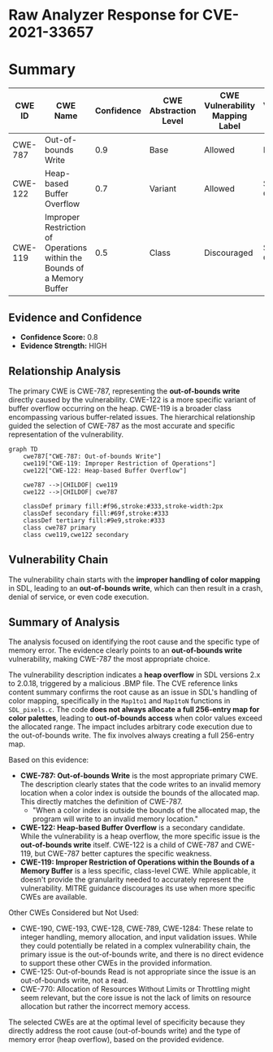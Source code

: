 # Raw Analyzer Response for CVE-2021-33657

# Summary
| CWE ID | CWE Name | Confidence | CWE Abstraction Level | CWE Vulnerability Mapping Label | CWE-Vulnerability Mapping Notes |
|---|---|---|---|---|---|
| CWE-787 | Out-of-bounds Write | 0.9 | Base | Allowed | Primary CWE |
| CWE-122 | Heap-based Buffer Overflow | 0.7 | Variant | Allowed | Secondary Candidate |
| CWE-119 | Improper Restriction of Operations within the Bounds of a Memory Buffer | 0.5 | Class | Discouraged | Secondary Candidate |

## Evidence and Confidence

*   **Confidence Score:** 0.8
*   **Evidence Strength:** HIGH

## Relationship Analysis
The primary CWE is CWE-787, representing the **out-of-bounds write** directly caused by the vulnerability. CWE-122 is a more specific variant of buffer overflow occurring on the heap. CWE-119 is a broader class encompassing various buffer-related issues. The hierarchical relationship guided the selection of CWE-787 as the most accurate and specific representation of the vulnerability.

```mermaid
graph TD
    cwe787["CWE-787: Out-of-bounds Write"]
    cwe119["CWE-119: Improper Restriction of Operations"]
    cwe122["CWE-122: Heap-based Buffer Overflow"]
    
    cwe787 -->|CHILDOF| cwe119
    cwe122 -->|CHILDOF| cwe787
    
    classDef primary fill:#f96,stroke:#333,stroke-width:2px
    classDef secondary fill:#69f,stroke:#333
    classDef tertiary fill:#9e9,stroke:#333
    class cwe787 primary
    class cwe119,cwe122 secondary
```

## Vulnerability Chain
The vulnerability chain starts with the **improper handling of color mapping** in SDL, leading to an **out-of-bounds write**, which can then result in a crash, denial of service, or even code execution.

## Summary of Analysis
The analysis focused on identifying the root cause and the specific type of memory error. The evidence clearly points to an **out-of-bounds write** vulnerability, making CWE-787 the most appropriate choice.

The vulnerability description indicates a **heap overflow** in SDL versions 2.x to 2.0.18, triggered by a malicious .BMP file. The CVE reference links content summary confirms the root cause as an issue in SDL's handling of color mapping, specifically in the `Map1to1` and `Map1toN` functions in `SDL_pixels.c`. The code **does not always allocate a full 256-entry map for color palettes**, leading to **out-of-bounds access** when color values exceed the allocated range. The impact includes arbitrary code execution due to the out-of-bounds write. The fix involves always creating a full 256-entry map.

Based on this evidence:

*   **CWE-787: Out-of-bounds Write** is the most appropriate primary CWE. The description clearly states that the code writes to an invalid memory location when a color index is outside the bounds of the allocated map. This directly matches the definition of CWE-787.
    *   "When a color index is outside the bounds of the allocated map, the program will write to an invalid memory location."
*   **CWE-122: Heap-based Buffer Overflow** is a secondary candidate. While the vulnerability is a heap overflow, the more specific issue is the **out-of-bounds write** itself. CWE-122 is a child of CWE-787 and CWE-119, but CWE-787 better captures the specific weakness.
*   **CWE-119: Improper Restriction of Operations within the Bounds of a Memory Buffer** is a less specific, class-level CWE. While applicable, it doesn't provide the granularity needed to accurately represent the vulnerability. MITRE guidance discourages its use when more specific CWEs are available.

Other CWEs Considered but Not Used:

*   CWE-190, CWE-193, CWE-128, CWE-789, CWE-1284: These relate to integer handling, memory allocation, and input validation issues. While they could potentially be related in a complex vulnerability chain, the primary issue is the out-of-bounds write, and there is no direct evidence to support these other CWEs in the provided information.
*   CWE-125: Out-of-bounds Read is not appropriate since the issue is an out-of-bounds write, not a read.
*   CWE-770: Allocation of Resources Without Limits or Throttling might seem relevant, but the core issue is not the lack of limits on resource allocation but rather the incorrect memory access.

The selected CWEs are at the optimal level of specificity because they directly address the root cause (out-of-bounds write) and the type of memory error (heap overflow), based on the provided evidence.
